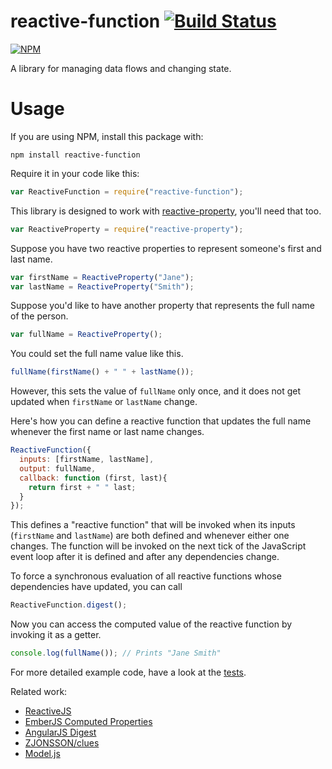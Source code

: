 # reactive-function [![Build Status](https://travis-ci.org/curran/reactive-function.svg?branch=master)](https://travis-ci.org/curran/reactive-function)

[![NPM](https://nodei.co/npm/reactive-function.png)](https://npmjs.org/package/reactive-function)

A library for managing data flows and changing state.

# Usage

If you are using NPM, install this package with:

`npm install reactive-function`

Require it in your code like this:

```javascript
var ReactiveFunction = require("reactive-function");
```

This library is designed to work with [reactive-property](https://github.com/curran/reactive-property), you'll need that too.

```javascript
var ReactiveProperty = require("reactive-property");
```

Suppose you have two reactive properties to represent someone's first and last name.

```javascript
var firstName = ReactiveProperty("Jane");
var lastName = ReactiveProperty("Smith");
```

Suppose you'd like to have another property that represents the full name of the person.

```javascript
var fullName = ReactiveProperty();
```

You could set the full name value like this.

```javascript
fullName(firstName() + " " + lastName());
```

However, this sets the value of `fullName` only once, and it does not get updated when `firstName` or `lastName` change.

Here's how you can define a reactive function that updates the full name whenever the first name or last name changes.

```javascript
ReactiveFunction({
  inputs: [firstName, lastName],
  output: fullName,
  callback: function (first, last){
    return first + " " last;
  }
});
```

This defines a "reactive function" that will be invoked when its inputs (`firstName` and `lastName`) are both defined and whenever either one changes. The function will be invoked on the next tick of the JavaScript event loop after it is defined and after any dependencies change.

To force a synchronous evaluation of all reactive functions whose dependencies have updated, you can call

```javascript
ReactiveFunction.digest();
```

Now you can access the computed value of the reactive function by invoking it as a getter.

```javascript
console.log(fullName()); // Prints "Jane Smith"
```

For more detailed example code, have a look at the [tests](https://github.com/curran/reactive-function/blob/master/test.js).

Related work:

 * [ReactiveJS](https://github.com/mattbaker/Reactive.js)
 * [EmberJS Computed Properties](https://guides.emberjs.com/v2.0.0/object-model/computed-properties/)
 * [AngularJS Digest](https://docs.angularjs.org/api/ng/type/$rootScope.Scope#$digest)
 * [ZJONSSON/clues](https://github.com/ZJONSSON/clues)
 * [Model.js](https://github.com/curran/model)
